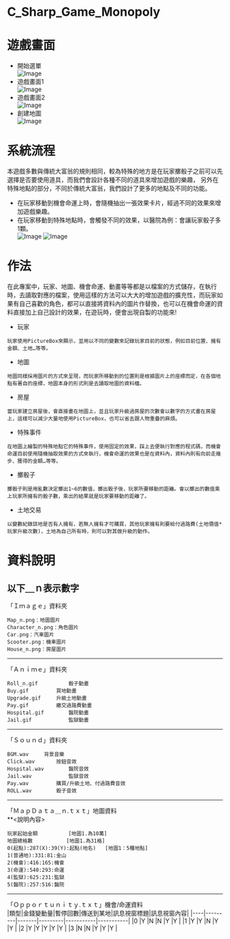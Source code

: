# C_Sharp_Game_Monopoly
# 遊戲畫面
  * 開始選單  
    ![Image](https://github.com/liti2891/C_Sharp_Game_Monopoly/blob/main/game%20menu.jpg)
  * 遊戲畫面1  
    ![Image](https://github.com/liti2891/C_Sharp_Game_Monopoly/blob/main/game1.JPG)
  * 遊戲畫面2  
    ![Image](https://github.com/liti2891/C_Sharp_Game_Monopoly/blob/main/game2.JPG)
  * 創建地圖  
    ![Image](https://github.com/liti2891/C_Sharp_Game_Monopoly/blob/main/map%20generation.JPG)

# 系統流程  
本遊戲多數與傳統大富翁的規則相同，較為特殊的地方是在玩家擲骰子之前可以先選擇是否要使用道具，而我們會設計各種不同的道具來增加遊戲的樂趣，
另外在特殊地點的部分，不同於傳統大富翁，我們設計了更多的地點及不同的功能。
* 在玩家移動到機會命運上時，會隨機抽出一張效果卡片，經過不同的效果來增加遊戲樂趣。
* 在玩家移動到特殊地點時，會觸發不同的效果，以醫院為例：會讓玩家骰子多1顆。  
![Image](https://github.com/liti2891/C_Sharp_Game_Monopoly/blob/main/process%20chart1.png)
![Image](https://github.com/liti2891/C_Sharp_Game_Monopoly/blob/main/process%20chart2.png)

# 作法  
在此專案中，玩家、地圖、機會命運、動畫等等都是以檔案的方式儲存，在執行時，去讀取對應的檔案，使用這樣的方法可以大大的增加遊戲的擴充性，而玩家如果有自己喜歡的角色，都可以直接將資料內的圖片作替換，也可以在機會命運的資料直接加上自己設計的效果，在遊玩時，便會出現自製的功能來!  
* 玩家
```
玩家使用PictureBox來顯示，並用以不同的變數來記錄玩家目前的狀態，例如目前位置、擁有金額、土地…等等。
```
* 地圖
```
地圖同樣採用圖片的方式來呈現，而玩家所移動到的位置則是根據圖片上的座標而定，在各個地點有著自的座標，地圖本身的形式則是去讀取地圖的資料檔。
```
* 房屋
```
當玩家建立房屋後，會直接畫在地圖上，並且玩家升級過房屋的次數會以數字的方式畫在房屋上，這樣可以減少大量地使用PictureBox，也可以省去跟人物重疊的麻煩。
```
* 特殊事件
```
在地圖上繪製的特殊地點它的特殊事件，使用固定的效果，踩上去便執行對應的程式碼，而機會命運目前使用隨機抽取效果的方式來執行，機會命運的效果也是在資料內，資料內則有向前走幾步、獲得的金額…等等。
```
* 擲骰子
```
擲骰子則是用亂數決定擲出1~6的數值，擲出骰子後，玩家所要移動的距離。會以擲出的數值乘上玩家所擁有的骰子數，乘出的結果就是玩家要移動的距離了。
```
* 土地交易
```
以變數紀錄該地是否有人擁有，若無人擁有才可購買，其他玩家擁有則要給付過路費(土地價值*玩家升級次數)，土地為自己所有時，則可以對其做升級的動作。
```
# 資料說明
**以下＿ｎ表示數字**
---
「Ｉｍａｇｅ」資料夾  
```
Map_n.png：地圖圖片  
Character_n.png：角色圖片  
Car.png：汽車圖片  
Scooter.png：機車圖片  
House_n.png：房屋圖片  
```
---
「Ａｎｉｍｅ」資料夾  
```
Roll_n.gif			骰子動畫  
Buy.gif			買地動畫  
Upgrade.gif		升級土地動畫  
Pay.gif			繳交過路費動畫  
Hospital.gif		醫院動畫  
Jail.gif			監獄動畫  
```
---
「Ｓｏｕｎｄ」資料夾  
```
BGM.wav		背景音樂  
Click.wav		按鈕音效  
Hospital.wav		醫院音效  
Jail.wav			監獄音效  
Pay.wav			購買/升級土地、付過路費音效  
ROLL.wav		骰子音效  
```
---
「ＭａｐＤａｔａ＿ｎ.ｔｘｔ」地圖資料  
**<說明內容>  
```
玩家起始金額			[地圖1.為10萬]  
地圖總格數			[地圖1.為31格]  
0(起點):287(X):39(Y):起點(地名)	[地圖1：5種地點]  
1(普通地):331:81:金山  
2(機會):416:165:機會  
3(命運):540:293:命運  
4(監獄):625:231:監獄  
5(醫院):257:516:醫院  
```
---
「Ｏｐｐｏｒｔｕｎｉｔｙ.ｔｘｔ」機會/命運資料  
|類型|金錢變動量|暫停回數|傳送到某地|訊息視窗標題|訊息視窗內容|
|----|---------|-------|---------|-----------|-----------|
|0  |Y         |N      |N        |Y          |Y          |
|1  |Y         |Y      |N        |Y          |Y          |
|2  |Y         |Y      |Y        |Y          |Y          |
|3  |N         |N      |Y        |Y          |Y          |
